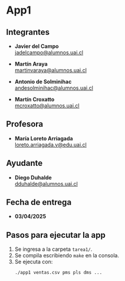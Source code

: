 # App1

## **Integrantes**
- **Javier del Campo** <br>
  <jadelcampo@alumnos.uai.cl>

- **Martín Araya** <br>
  <martinvaraya@alumnos.uai.cl>

- **Antonio de Solminihac** <br>
  <andesolminihac@alumnos.uai.cl>

- **Martín Croxatto** <br>
  <mcroxatto@alumnos.uai.cl>


## **Profesora**
- **María Loreto Arriagada** <br>
  <loreto.arriagada.v@edu.uai.cl>


## **Ayudante**
- **Diego Duhalde** <br>
  <dduhalde@alumnos.uai.cl>

## **Fecha de entrega**
- **03/04/2025** <br>

## **Pasos para ejecutar la app**

1. Se ingresa a la carpeta `tarea1/`.  
2. Se compila escribiendo `make` en la consola.  
3. Se ejecuta con:  
   ```bash
   ./app1 ventas.csv pms pls dms ...
   ```  
